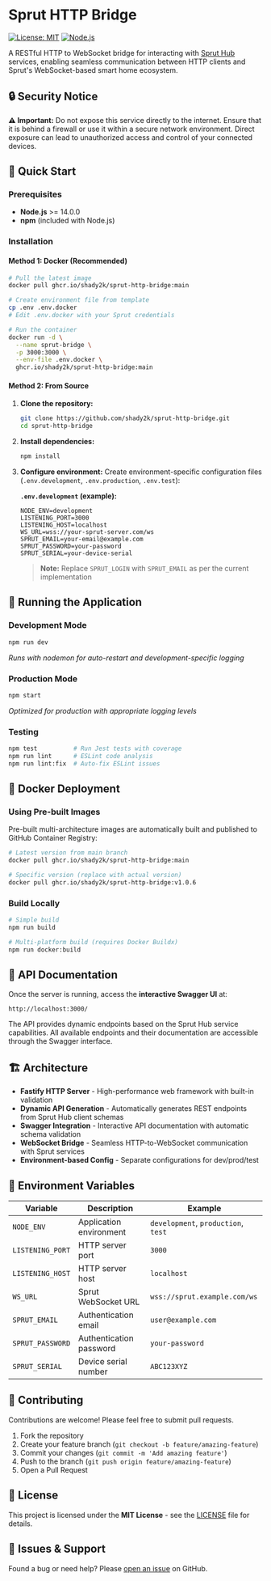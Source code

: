 # Sprut HTTP Bridge

[![License: MIT](https://img.shields.io/badge/License-MIT-yellow.svg)](https://opensource.org/licenses/MIT)
[![Node.js](https://img.shields.io/badge/Node.js-%3E%3D14.0.0-green)](https://nodejs.org/)

A RESTful HTTP to WebSocket bridge for interacting with [Sprut Hub](https://spruthub.ru/) services, enabling seamless communication between HTTP clients and Sprut's WebSocket-based smart home ecosystem.

## 🔒 Security Notice

**⚠️ Important:** Do not expose this service directly to the internet. Ensure that it is behind a firewall or use it within a secure network environment. Direct exposure can lead to unauthorized access and control of your connected devices.

## 🚀 Quick Start

### Prerequisites

- **Node.js** >= 14.0.0
- **npm** (included with Node.js)

### Installation

#### Method 1: Docker (Recommended)

```bash
# Pull the latest image
docker pull ghcr.io/shady2k/sprut-http-bridge:main

# Create environment file from template
cp .env .env.docker
# Edit .env.docker with your Sprut credentials

# Run the container
docker run -d \
  --name sprut-bridge \
  -p 3000:3000 \
  --env-file .env.docker \
  ghcr.io/shady2k/sprut-http-bridge:main
```

#### Method 2: From Source

1. **Clone the repository:**
   ```bash
   git clone https://github.com/shady2k/sprut-http-bridge.git
   cd sprut-http-bridge
   ```

2. **Install dependencies:**
   ```bash
   npm install
   ```

3. **Configure environment:**
   Create environment-specific configuration files (`.env.development`, `.env.production`, `.env.test`):

   **`.env.development` (example):**
   ```env
   NODE_ENV=development
   LISTENING_PORT=3000
   LISTENING_HOST=localhost
   WS_URL=wss://your-sprut-server.com/ws
   SPRUT_EMAIL=your-email@example.com
   SPRUT_PASSWORD=your-password
   SPRUT_SERIAL=your-device-serial
   ```

   > **Note:** Replace `SPRUT_LOGIN` with `SPRUT_EMAIL` as per the current implementation

## 🏃 Running the Application

### Development Mode
```bash
npm run dev
```
*Runs with nodemon for auto-restart and development-specific logging*

### Production Mode
```bash
npm start
```
*Optimized for production with appropriate logging levels*

### Testing
```bash
npm test          # Run Jest tests with coverage
npm run lint      # ESLint code analysis  
npm run lint:fix  # Auto-fix ESLint issues
```

## 🐳 Docker Deployment

### Using Pre-built Images

Pre-built multi-architecture images are automatically built and published to GitHub Container Registry:

```bash
# Latest version from main branch
docker pull ghcr.io/shady2k/sprut-http-bridge:main

# Specific version (replace with actual version)
docker pull ghcr.io/shady2k/sprut-http-bridge:v1.0.6
```

### Build Locally
```bash
# Simple build
npm run build

# Multi-platform build (requires Docker Buildx)
npm run docker:build
```

## 📖 API Documentation

Once the server is running, access the **interactive Swagger UI** at:
```
http://localhost:3000/
```

The API provides dynamic endpoints based on the Sprut Hub service capabilities. All available endpoints and their documentation are accessible through the Swagger interface.

## 🏗️ Architecture

- **Fastify HTTP Server** - High-performance web framework with built-in validation
- **Dynamic API Generation** - Automatically generates REST endpoints from Sprut Hub client schemas
- **Swagger Integration** - Interactive API documentation with automatic schema validation
- **WebSocket Bridge** - Seamless HTTP-to-WebSocket communication with Sprut services
- **Environment-based Config** - Separate configurations for dev/prod/test

## 🔧 Environment Variables

| Variable | Description | Example |
|----------|-------------|---------|
| `NODE_ENV` | Application environment | `development`, `production`, `test` |
| `LISTENING_PORT` | HTTP server port | `3000` |
| `LISTENING_HOST` | HTTP server host | `localhost` |
| `WS_URL` | Sprut WebSocket URL | `wss://sprut.example.com/ws` |
| `SPRUT_EMAIL` | Authentication email | `user@example.com` |
| `SPRUT_PASSWORD` | Authentication password | `your-password` |
| `SPRUT_SERIAL` | Device serial number | `ABC123XYZ` |

## 🤝 Contributing

Contributions are welcome! Please feel free to submit pull requests.

1. Fork the repository
2. Create your feature branch (`git checkout -b feature/amazing-feature`)
3. Commit your changes (`git commit -m 'Add amazing feature'`)
4. Push to the branch (`git push origin feature/amazing-feature`)
5. Open a Pull Request

## 📄 License

This project is licensed under the **MIT License** - see the [LICENSE](LICENSE) file for details.

## 🐛 Issues & Support

Found a bug or need help? Please [open an issue](https://github.com/shady2k/sprut-http-bridge/issues) on GitHub.